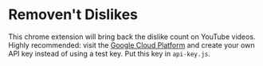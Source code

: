# Removen't Dislikes

This chrome extension will bring back the dislike count on YouTube videos.\
Highly recommended: visit the [Google Cloud Platform](https://console.cloud.google.com/apis/) and create
your own API key instead of using a test key. Put this key in `api-key.js`.
